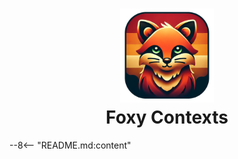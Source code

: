 <h1 align="center">

   <img alt="main logo" src="./assets/logo.png" width="150"/>

   <br/>
   Foxy Contexts
</h1>

--8<-- "README.md:content"
